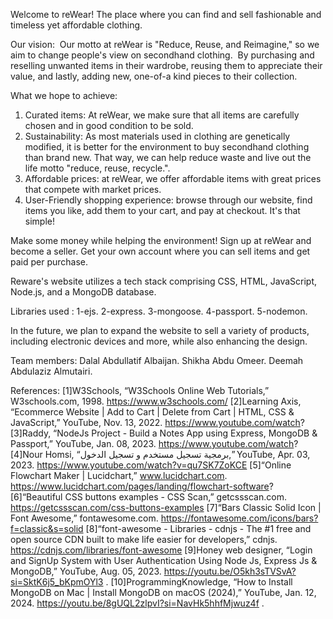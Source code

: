 Welcome to reWear!
The place where you can find and sell fashionable and timeless yet affordable clothing.

Our vision: 
Our motto at reWear is "Reduce, Reuse, and Reimagine," so we aim to change people's view on secondhand clothing. 
By purchasing and reselling unwanted items in their wardrobe,
reusing them to appreciate their value, and lastly, adding new, one-of-a kind pieces to their collection.

What we hope to achieve:
1. Curated items: At reWear, we make sure that all items are carefully chosen and in good condition to be sold.
2. Sustainability: As most materials used in clothing are genetically modified, it is better for the environment to buy secondhand clothing than brand new.
That way, we can help reduce waste and live out the life motto "reduce, reuse, recycle.".
3. Affordable prices: at reWear, we offer affordable items with great prices that compete with market prices.
4. User-Friendly shopping experience: browse through our website, find items you like, add them to your cart, and pay at checkout. It's that simple!

Make some money while helping the environment!
Sign up at reWear and become a seller. Get your own account where you can sell items and get paid per purchase.


Reware's website utilizes a tech stack comprising CSS, HTML, JavaScript, Node.js, and a MongoDB database.

Libraries used :
1-ejs.
2-express.
3-mongoose.
4-passport.
5-nodemon.




In the future, we plan to expand the website to sell a variety of products, including electronic devices and more, while also enhancing the design.

Team members:
Dalal Abdullatif Albaijan.
Shikha Abdu Omeer.
Deemah Abdulaziz Almutairi.

References:
[1]W3Schools, “W3Schools Online Web Tutorials,” W3schools.com, 1998. https://www.w3schools.com/
‌[2]Learning Axis, “Ecommerce Website | Add to Cart | Delete from Cart | HTML, CSS & JavaScript,” YouTube, Nov. 13, 2022. https://www.youtube.com/watch?
[3]Raddy, “NodeJs Project - Build a Notes App using Express, MongoDB & Passport,” YouTube, Jan. 08, 2023. https://www.youtube.com/watch?
[4]Nour Homsi, “برمجية تسجيل مستخدم و تسجيل الدخول,” YouTube, Apr. 03, 2023. https://www.youtube.com/watch?v=qu7SK7ZoKCE
[5]“Online Flowchart Maker | Lucidchart,” www.lucidchart.com. https://www.lucidchart.com/pages/landing/flowchart-software?
[6]“Beautiful CSS buttons examples - CSS Scan,” getcssscan.com. https://getcssscan.com/css-buttons-examples
[7]“Bars Classic Solid Icon | Font Awesome,” fontawesome.com. https://fontawesome.com/icons/bars?f=classic&s=solid
[8]“font-awesome - Libraries - cdnjs - The #1 free and open source CDN built to make life easier for developers,” cdnjs. https://cdnjs.com/libraries/font-awesome
‌[9]Honey web designer, “Login and SignUp System with User Authentication Using Node Js, Express Js & MongoDB,” YouTube, Aug. 05, 2023. https://youtu.be/O5kh3sTVSvA?si=SktK6j5_bKpmOYl3 .
[10]ProgrammingKnowledge, “How to Install MongoDB on Mac | Install MongoDB on macOS (2024),” YouTube, Jan. 12, 2024. https://youtu.be/8gUQL2zlpvI?si=NavHk5hhfMjwuz4f .
‌
‌
